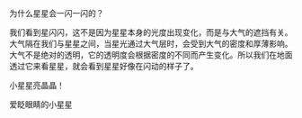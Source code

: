 为什么星星会一闪一闪的？

我们看到星闪闪，这不是因为星星本身的光度出现变化，而是与大气的遮挡有关。大气隔在我们与星星之间，当星光通过大气层时，会受到大气的密度和厚薄影响。大气不是绝对的透明，它的透明度会根据密度的不同而产生变化。所以我们在地面透过它来看星星，就会看到星星好像在闪动的样子了。



小星星亮晶晶！



爱眨眼睛的小星星

